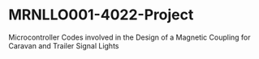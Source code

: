 # MRNLLO001-4022-Project
Microcontroller Codes involved in the Design of a Magnetic Coupling for Caravan and Trailer Signal Lights
